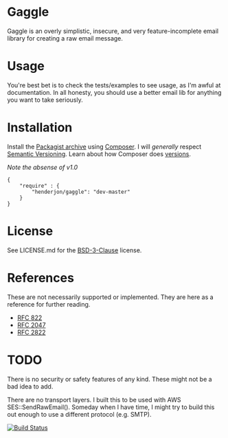 # Gaggle

Gaggle is an overly simplistic, insecure, and very feature-incomplete email
library for creating a raw email message.

# Usage

You're best bet is to check the tests/examples to see usage, as I'm awful at
documentation. In all honesty, you should use a better email lib for anything
you want to take seriously.

# Installation

Install the [Packagist archive](https://packagist.org/packages/henderjon/gaggle)
using [Composer](http://getcomposer.org/). I will *generally* respect
[Semantic Versioning](http://semver.org/). Learn about how Composer
does [versions](https://getcomposer.org/doc/01-basic-usage.md#package-versions).

*Note the absense of v1.0*

```
{
	"require" : {
		"henderjon/gaggle": "dev-master"
	}
}
```

# License

See LICENSE.md for the [BSD-3-Clause](http://opensource.org/licenses/BSD-3-Clause) license.

# References

These are not necessarily supported or implemented. They are here as a reference
for further reading.

  - [RFC 822](http://www.rfc-editor.org/rfc/rfc822.txt)
  - [RFC 2047](http://www.rfc-editor.org/rfc/rfc2047.txt)
  - [RFC 2822](http://www.rfc-editor.org/rfc/rfc2822.txt)

# TODO

There is no security or safety features of any kind. These might not be a bad idea to add.

There are no transport layers. I built this to be used with AWS SES::SendRawEmail(). Someday
when I have time, I might try to build this out enough to use a different protocol (e.g. SMTP).

[![Build Status](https://travis-ci.org/henderjon/gaggle.svg?branch=master)](https://travis-ci.org/henderjon/gaggle)



